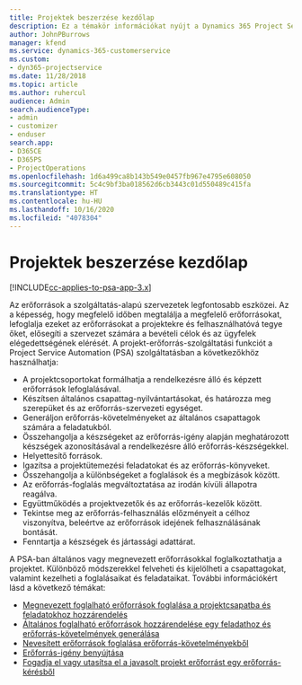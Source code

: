 ```yaml
---
title: Projektek beszerzése kezdőlap
description: Ez a témakör információkat nyújt a Dynamics 365 Project Service Automation (PSA) erőforrás-kezelési képességeiről.
author: JohnPBurrows
manager: kfend
ms.service: dynamics-365-customerservice
ms.custom:
- dyn365-projectservice
ms.date: 11/28/2018
ms.topic: article
ms.author: ruhercul
audience: Admin
search.audienceType:
- admin
- customizer
- enduser
search.app:
- D365CE
- D365PS
- ProjectOperations
ms.openlocfilehash: 1d6a499ca8b143b549e0457fb967e4795e608050
ms.sourcegitcommit: 5c4c9bf3ba018562d6cb3443c01d550489c415fa
ms.translationtype: HT
ms.contentlocale: hu-HU
ms.lasthandoff: 10/16/2020
ms.locfileid: "4078304"
---
```

# <a name="resourcing-projects-home-page"></a>Projektek beszerzése kezdőlap

[!INCLUDE[cc-applies-to-psa-app-3.x](../includes/cc-applies-to-psa-app-3x.md)]

Az erőforrások a szolgáltatás-alapú szervezetek legfontosabb eszközei. Az a képesség, hogy megfelelő időben megtalálja a megfelelő erőforrásokat, lefoglalja ezeket az erőforrásokat a projektekre és felhasználhatóvá tegye őket, elősegíti a szervezet számára a bevételi célok és az ügyfelek elégedettségének elérését. A projekt-erőforrás-szolgáltatási funkciót a Project Service Automation (PSA) szolgáltatásban a következőkhöz használhatja:

- A projektcsoportokat formálhatja a rendelkezésre álló és képzett erőforrások lefoglalásával.
- Készítsen általános csapattag-nyilvántartásokat, és határozza meg szerepüket és az erőforrás-szervezeti egységet.
- Generáljon erőforrás-követelményeket az általános csapattagok számára a feladatukból.
- Összehangolja a készségeket az erőforrás-igény alapján meghatározott készségek azonosításával a rendelkezésre álló erőforrás-készségekkel.
- Helyettesítő források.
- Igazítsa a projektütemezési feladatokat és az erőforrás-könyveket.
- Összehangolja a különbségeket a foglalások és a megbízások között.
- Az erőforrás-foglalás megváltoztatása az irodán kívüli állapotra reagálva.
- Együttműködés a projektvezetők és az erőforrás-kezelők között.
- Tekintse meg az erőforrás-felhasználás előzményeit a célhoz viszonyítva, beleértve az erőforrások idejének felhasználásának bontását.
- Fenntartja a készségek és jártassági adattárat.


A PSA-ban általános vagy megnevezett erőforrásokkal foglalkoztathatja a projektet. Különböző módszerekkel felveheti és kijelölheti a csapattagokat, valamint kezelheti a foglalásaikat és feladataikat. További információkért lásd a következő témákat:

- [Megnevezett foglalható erőforrások foglalása a projektcsapatba és feladatokhoz hozzárendelés](assign-named-bookable-resource.md)
- [Általános foglalható erőforrások hozzárendelése egy feladathoz és erőforrás-követelmények generálása](assign-generic-bookable-resource.md)
- [Nevesített erőforrások foglalása erőforrás-követelményekből](book-named-resource.md)
- [Erőforrás-igény benyújtása](submit-resource-request.md)
- [Fogadja el vagy utasítsa el a javasolt projekt erőforrást egy erőforrás-kérésből](accept-reject-proposed-resource.md)
